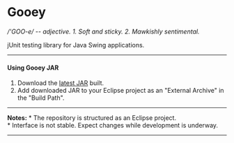 Gooey
=====
<i>/'GOO-e/ -- adjective. 1. Soft and sticky. 2. Mawkishly sentimental.</i><br/>

<p>jUnit testing library for Java Swing applications.</p>

<hr>
<h4>Using Gooey JAR</h4>
<ol>
<li>Download the <a href="https://github.com/robertoaflores/Gooey/blob/master/Gooey/gooey.jar">latest JAR</a> built.
<li>Add downloaded JAR to your Eclipse project as an "External Archive" in the "Build Path". 
</ol>
<hr>
<strong>Notes:</strong>
* The repository is structured as an Eclipse project.<br/>
* Interface is not stable. Expect changes while development is underway.<br/>
<hr>
